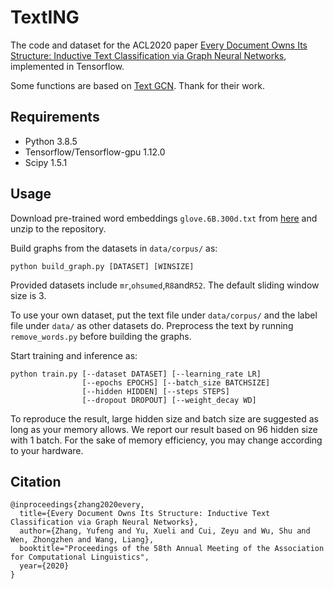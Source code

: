 # TextING

The code and dataset for the ACL2020 paper [Every Document Owns Its Structure: Inductive Text Classification via Graph Neural Networks](https://arxiv.org/abs/2004.13826), implemented in Tensorflow.

Some functions are based on [Text GCN](https://github.com/yao8839836/text_gcn). Thank for their work.

## Requirements

* Python 3.8.5
* Tensorflow/Tensorflow-gpu 1.12.0
* Scipy 1.5.1

## Usage

Download pre-trained word embeddings `glove.6B.300d.txt` from [here](http://nlp.stanford.edu/data/glove.6B.zip) and unzip to the repository.

Build graphs from the datasets in `data/corpus/` as:

    python build_graph.py [DATASET] [WINSIZE]

Provided datasets include `mr`,`ohsumed`,`R8`and`R52`. The default sliding window size is 3.

To use your own dataset, put the text file under `data/corpus/` and the label file under `data/` as other datasets do. Preprocess the text by running `remove_words.py` before building the graphs.

Start training and inference as:

    python train.py [--dataset DATASET] [--learning_rate LR]
                    [--epochs EPOCHS] [--batch_size BATCHSIZE]
                    [--hidden HIDDEN] [--steps STEPS]
                    [--dropout DROPOUT] [--weight_decay WD]

To reproduce the result, large hidden size and batch size are suggested as long as your memory allows. We report our result based on 96 hidden size with 1 batch. For the sake of memory efficiency, you may change according to your hardware.

## Citation

    @inproceedings{zhang2020every,
      title={Every Document Owns Its Structure: Inductive Text Classification via Graph Neural Networks},
      author={Zhang, Yufeng and Yu, Xueli and Cui, Zeyu and Wu, Shu and Wen, Zhongzhen and Wang, Liang},
      booktitle="Proceedings of the 58th Annual Meeting of the Association for Computational Linguistics",
      year={2020}
    }
